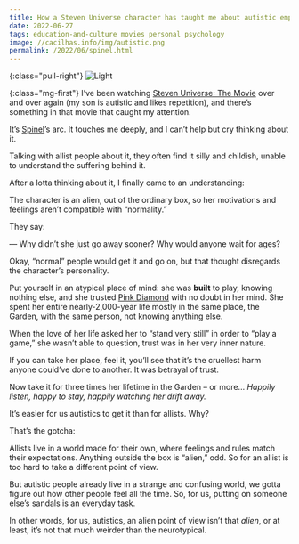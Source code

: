 ```yaml
---
title: How a Steven Universe character has taught me about autistic empathy
date: 2022-06-27
tags: education-and-culture movies personal psychology
image: //cacilhas.info/img/autistic.png
permalink: /2022/06/spinel.html
---
```

[pink-diamond]: https://steven-universe.fandom.com/wiki/Pink_Diamond
[spinel]: https://steven-universe.fandom.com/wiki/Spinel
[the-movie]: https://steven-universe.fandom.com/wiki/Steven_Universe:_The_Movie

{:class="pull-right"} <img alt="Light" src="{{{ image }}}" />

{:class="mg-first"} I’ve been watching [Steven Universe: The Movie][the-movie]
over and over again (my son is autistic and likes repetition), and there’s
something in that movie that caught my attention.

It’s [Spinel][spinel]’s arc. It touches me deeply, and I can’t help but cry
thinking about it.

Talking with allist people about it, they often find it silly and childish,
unable to understand the suffering behind it.

After a lotta thinking about it, I finally came to an understanding:

The character is an alien, out of the ordinary box, so her motivations and
feelings aren’t compatible with “normality.”

They say:

— Why didn’t she just go away sooner? Why would anyone wait for ages?

Okay, “normal” people would get it and go on, but that thought disregards the
character’s personality.

Put yourself in an atypical place of mind: she was **built** to play, knowing
nothing else, and she trusted [Pink Diamond][pink-diamond] with no doubt in her
mind. She spent her entire nearly-2,000-year life mostly in the same place, the
Garden, with the same person, not knowing anything else.

When the love of her life asked her to “stand very still” in order to “play a
game,” she wasn’t able to question, trust was in her very inner nature.

If you can take her place, feel it, you’ll see that it’s the cruellest harm anyone
could’ve done to another. It was betrayal of trust.

Now take it for three times her lifetime in the Garden – or more…
*Happily listen, happy to stay, happily watching her drift away.*

It’s easier for us autistics to get it than for allists. Why?

That’s the gotcha:

Allists live in a world made for their own, where feelings and rules match their
expectations. Anything outside the box is “alien,” odd. So for an allist is too
hard to take a different point of view.

But autistic people already live in a strange and confusing world, we gotta
figure out how other people feel all the time. So, for us, putting on someone
else’s sandals is an everyday task.

In other words, for us, autistics, an alien point of view isn’t that *alien*, or
at least, it’s not that much weirder than the neurotypical.